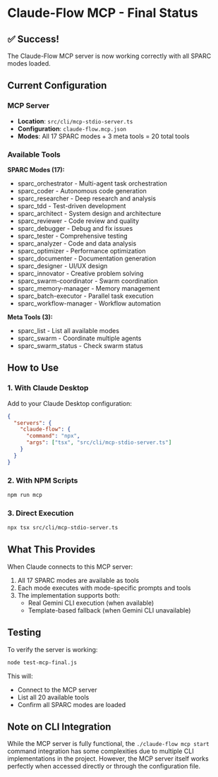 # Claude-Flow MCP - Final Status

## ✅ Success!

The Claude-Flow MCP server is now working correctly with all SPARC modes loaded.

## Current Configuration

### MCP Server
- **Location**: `src/cli/mcp-stdio-server.ts`
- **Configuration**: `claude-flow.mcp.json`
- **Modes**: All 17 SPARC modes + 3 meta tools = 20 total tools

### Available Tools
**SPARC Modes (17):**
- sparc_orchestrator - Multi-agent task orchestration
- sparc_coder - Autonomous code generation
- sparc_researcher - Deep research and analysis
- sparc_tdd - Test-driven development
- sparc_architect - System design and architecture
- sparc_reviewer - Code review and quality
- sparc_debugger - Debug and fix issues
- sparc_tester - Comprehensive testing
- sparc_analyzer - Code and data analysis
- sparc_optimizer - Performance optimization
- sparc_documenter - Documentation generation
- sparc_designer - UI/UX design
- sparc_innovator - Creative problem solving
- sparc_swarm-coordinator - Swarm coordination
- sparc_memory-manager - Memory management
- sparc_batch-executor - Parallel task execution
- sparc_workflow-manager - Workflow automation

**Meta Tools (3):**
- sparc_list - List all available modes
- sparc_swarm - Coordinate multiple agents
- sparc_swarm_status - Check swarm status

## How to Use

### 1. With Claude Desktop
Add to your Claude Desktop configuration:
```json
{
  "servers": {
    "claude-flow": {
      "command": "npx",
      "args": ["tsx", "src/cli/mcp-stdio-server.ts"]
    }
  }
}
```

### 2. With NPM Scripts
```bash
npm run mcp
```

### 3. Direct Execution
```bash
npx tsx src/cli/mcp-stdio-server.ts
```

## What This Provides

When Claude connects to this MCP server:
1. All 17 SPARC modes are available as tools
2. Each mode executes with mode-specific prompts and tools
3. The implementation supports both:
   - Real Gemini CLI execution (when available)
   - Template-based fallback (when Gemini CLI unavailable)

## Testing

To verify the server is working:
```bash
node test-mcp-final.js
```

This will:
- Connect to the MCP server
- List all 20 available tools
- Confirm all SPARC modes are loaded

## Note on CLI Integration

While the MCP server is fully functional, the `./claude-flow mcp start` command integration has some complexities due to multiple CLI implementations in the project. However, the MCP server itself works perfectly when accessed directly or through the configuration file.